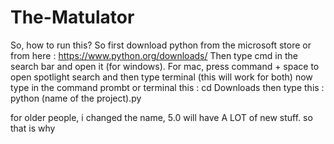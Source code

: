 # The-Matulator
So, how to run this? So first download python from the microsoft store or from here : https://www.python.org/downloads/
Then type cmd in the search bar and open it (for windows). For mac, press command + space to open spotlight search and then type terminal
(this will work for both) now type in the command prombt or terminal this : cd Downloads
then type this : python (name of the project).py


for older people, i changed the name, 5.0 will have A LOT of new stuff. so that is why
